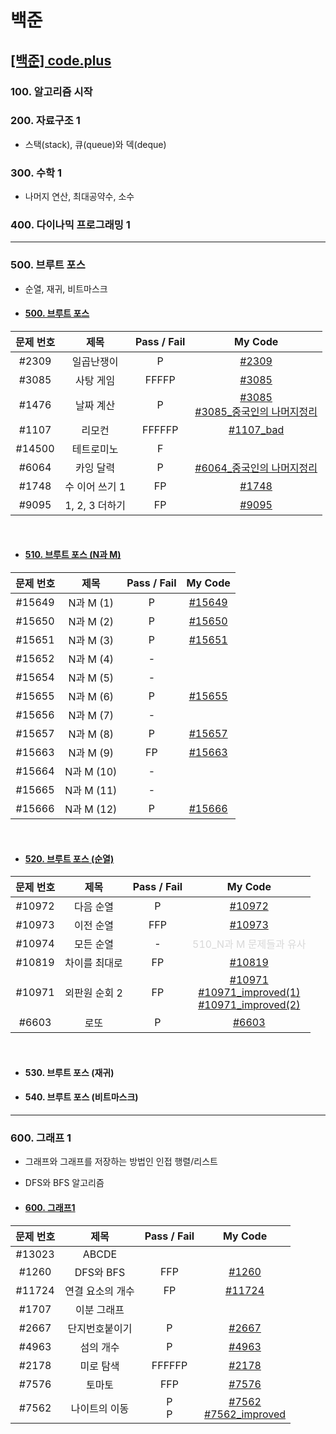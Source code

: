 # 백준

## [[백준] code.plus](https://www.acmicpc.net/workbook/codeplus)

### **100. 알고리즘 시작**

### **200. 자료구조 1**

- 스택(stack), 큐(queue)와 덱(deque)

### **300. 수학 1**

- 나머지 연산, 최대공약수, 소수

### **400. 다이나믹 프로그래밍 1**
---
### **500. 브루트 포스**

- 순열, 재귀, 비트마스크

- #### [500. 브루트 포스](https://www.acmicpc.net/workbook/view/3962)

문제 번호   | 제목              | Pass / Fail | My Code
:----------:|:----------------:|:-----------:|:--------:
#2309       | 일곱난쟁이        | P | [#2309](boj/code.plus/500_bruteforce/boj2309.java)
#3085       | 사탕 게임         | FFFFP | [#3085](boj/code.plus/500_bruteforce/boj3085.java)
#1476       | 날짜 계산         | P | [#3085](boj/code.plus/500_bruteforce/boj1476.java)<br>[#3085_중국인의 나머지정리](boj/code.plus/500_bruteforce/boj1476_ChineseRemainderTheorem.java)
#1107       | 리모컨            | FFFFFP | [#1107_bad](boj/code.plus/500_bruteforce/boj1107.java)
#14500      | 테트로미노        | F |
#6064       | 카잉 달력         | P | [#6064_중국인의 나머지정리](boj/code.plus/500_bruteforce/boj6064_ChineseRemainderTheorem.java)
#1748       | 수 이어 쓰기 1    | FP | [#1748](boj/code.plus/500_bruteforce/boj1748.java)
#9095       | 1, 2, 3 더하기    | FP | [#9095](boj/code.plus/500_bruteforce/boj9095.java)

<br>

- #### [510. 브루트 포스 (N과 M)](https://www.acmicpc.net/workbook/view/3963)

문제 번호   | 제목              | Pass / Fail | My Code
:----------:|:----------------:|:-----------:|:--------:
#15649 | N과 M (1) | P | [#15649](boj/code.plus/510_bruteforce/boj15649.java)
#15650 | N과 M (2) | P | [#15650](boj/code.plus/510_bruteforce/boj15650.java)
#15651 | N과 M (3) | P | [#15651](boj/code.plus/510_bruteforce/boj15651.java)
#15652 | N과 M (4) | - | 
#15654 | N과 M (5) | - | 
#15655 | N과 M (6) | P | [#15655](boj/code.plus/510_bruteforce/boj15655.java)
#15656 | N과 M (7) | - | 
#15657 | N과 M (8) | P | [#15657](boj/code.plus/510_bruteforce/boj15657.java)
#15663 | N과 M (9) | FP | [#15663](boj/code.plus/510_bruteforce/boj15663.java)
#15664 | N과 M (10) | - | 
#15665 | N과 M (11) | - | 
#15666 | N과 M (12) | P | [#15666](boj/code.plus/510_bruteforce/boj15666.java)

<br>

- #### [520. 브루트 포스 (순열)](https://www.acmicpc.net/workbook/view/3964)

문제 번호   | 제목              | Pass / Fail | My Code
:----------:|:----------------:|:-----------:|:--------:
#10972 | 다음 순열 | P | [#10972](boj/code.plus/520_bruteforce/boj10972.java)
#10973 | 이전 순열 | FFP | [#10973](boj/code.plus/520_bruteforce/boj10973.java)
#10974 | 모든 순열 | - | <font color="#D8D8D8">510_N과 M 문제들과 유사</color>
#10819 | 차이를 최대로 | FP | [#10819](boj/code.plus/520_bruteforce/boj10819.java)
#10971 | 외판원 순회 2 | FP | [#10971](boj/code.plus/520_bruteforce/boj10971.java) <br> [#10971_improved(1)](boj/code.plus/520_bruteforce/boj10971_improved_1.java) <br> [#10971_improved(2)](boj/code.plus/520_bruteforce/boj10971_improved_2.java)
#6603 | 로또 | P | [#6603](boj/code.plus/520_bruteforce/boj6603.java)

<br>

- #### 530. 브루트 포스 (재귀)
- #### 540. 브루트 포스 (비트마스크)

<hr>

### **600. 그래프 1**
- 그래프와 그래프를 저장하는 방법인 인접 행렬/리스트
- DFS와 BFS 알고리즘

- #### [600. 그래프1](https://www.acmicpc.net/workbook/view/3967)
문제 번호   | 제목              | Pass / Fail | My Code
:----------:|:----------------:|:-----------:|:--------:
#13023 | ABCDE |
#1260 | DFS와 BFS | FFP | [#1260](boj/code.plus/600_graph1/boj1260.java)
#11724 | 연결 요소의 개수 | FP | [#11724](boj/code.plus/600_graph1/boj11724.java)
#1707 | 이분 그래프 |
#2667 | 단지번호붙이기 | P | [#2667](boj/code.plus/600_graph1/boj2667.java)
#4963 | 섬의 개수 | P | [#4963](boj/code.plus/600_graph1/boj4963.java)
#2178 | 미로 탐색 | FFFFFP | [#2178](boj/code.plus/600_graph1/boj2178.java)
#7576 | 토마토 | FFP | [#7576](boj/code.plus/600_graph1/boj7576.java)
#7562 | 나이트의 이동 | P<br>P | [#7562](boj/code.plus/600_graph1/boj7562.java) <br> [#7562_improved](boj/code.plus/600_graph1/boj7562_improved.java)